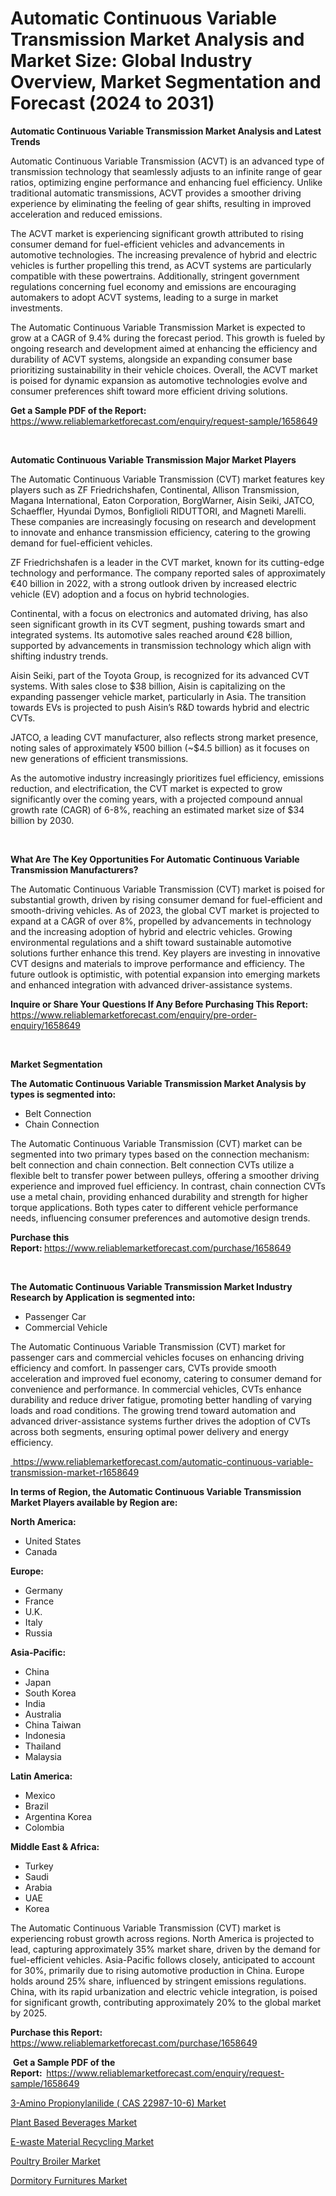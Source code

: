 <p><h1>Automatic Continuous Variable Transmission Market Analysis and Market Size: Global Industry Overview, Market Segmentation and Forecast (2024 to 2031)</h1></p><p><strong>Automatic Continuous Variable Transmission Market Analysis and Latest Trends</strong></p>
<p><p>Automatic Continuous Variable Transmission (ACVT) is an advanced type of transmission technology that seamlessly adjusts to an infinite range of gear ratios, optimizing engine performance and enhancing fuel efficiency. Unlike traditional automatic transmissions, ACVT provides a smoother driving experience by eliminating the feeling of gear shifts, resulting in improved acceleration and reduced emissions.</p><p>The ACVT market is experiencing significant growth attributed to rising consumer demand for fuel-efficient vehicles and advancements in automotive technologies. The increasing prevalence of hybrid and electric vehicles is further propelling this trend, as ACVT systems are particularly compatible with these powertrains. Additionally, stringent government regulations concerning fuel economy and emissions are encouraging automakers to adopt ACVT systems, leading to a surge in market investments.</p><p>The Automatic Continuous Variable Transmission Market is expected to grow at a CAGR of 9.4% during the forecast period. This growth is fueled by ongoing research and development aimed at enhancing the efficiency and durability of ACVT systems, alongside an expanding consumer base prioritizing sustainability in their vehicle choices. Overall, the ACVT market is poised for dynamic expansion as automotive technologies evolve and consumer preferences shift toward more efficient driving solutions.</p></p>
<p><strong>Get a Sample PDF of the Report:&nbsp;</strong> <a href="https://www.reliablemarketforecast.com/enquiry/request-sample/1658649?utm_campaign=1178&utm_medium=2&utm_source=Github&utm_content=ia&utm_term=28092024&utm_id=automatic-continuous-variable-transmission">https://www.reliablemarketforecast.com/enquiry/request-sample/1658649</a></p>
<p>&nbsp;</p>
<p><strong>Automatic Continuous Variable Transmission Major Market Players</strong></p>
<p><p>The Automatic Continuous Variable Transmission (CVT) market features key players such as ZF Friedrichshafen, Continental, Allison Transmission, Magana International, Eaton Corporation, BorgWarner, Aisin Seiki, JATCO, Schaeffler, Hyundai Dymos, Bonfiglioli RIDUTTORI, and Magneti Marelli. These companies are increasingly focusing on research and development to innovate and enhance transmission efficiency, catering to the growing demand for fuel-efficient vehicles.</p><p>ZF Friedrichshafen is a leader in the CVT market, known for its cutting-edge technology and performance. The company reported sales of approximately €40 billion in 2022, with a strong outlook driven by increased electric vehicle (EV) adoption and a focus on hybrid technologies. </p><p>Continental, with a focus on electronics and automated driving, has also seen significant growth in its CVT segment, pushing towards smart and integrated systems. Its automotive sales reached around €28 billion, supported by advancements in transmission technology which align with shifting industry trends.</p><p>Aisin Seiki, part of the Toyota Group, is recognized for its advanced CVT systems. With sales close to $38 billion, Aisin is capitalizing on the expanding passenger vehicle market, particularly in Asia. The transition towards EVs is projected to push Aisin’s R&D towards hybrid and electric CVTs.</p><p>JATCO, a leading CVT manufacturer, also reflects strong market presence, noting sales of approximately ¥500 billion (~$4.5 billion) as it focuses on new generations of efficient transmissions.</p><p>As the automotive industry increasingly prioritizes fuel efficiency, emissions reduction, and electrification, the CVT market is expected to grow significantly over the coming years, with a projected compound annual growth rate (CAGR) of 6-8%, reaching an estimated market size of $34 billion by 2030.</p></p>
<p>&nbsp;</p>
<p><strong>What Are The Key Opportunities For Automatic Continuous Variable Transmission Manufacturers?</strong></p>
<p><p>The Automatic Continuous Variable Transmission (CVT) market is poised for substantial growth, driven by rising consumer demand for fuel-efficient and smooth-driving vehicles. As of 2023, the global CVT market is projected to expand at a CAGR of over 8%, propelled by advancements in technology and the increasing adoption of hybrid and electric vehicles. Growing environmental regulations and a shift toward sustainable automotive solutions further enhance this trend. Key players are investing in innovative CVT designs and materials to improve performance and efficiency. The future outlook is optimistic, with potential expansion into emerging markets and enhanced integration with advanced driver-assistance systems.</p></p>
<p><strong>Inquire or Share Your Questions If Any Before Purchasing This Report:</strong> <a href="https://www.reliablemarketforecast.com/enquiry/pre-order-enquiry/1658649?utm_campaign=1178&utm_medium=2&utm_source=Github&utm_content=ia&utm_term=28092024&utm_id=automatic-continuous-variable-transmission">https://www.reliablemarketforecast.com/enquiry/pre-order-enquiry/1658649</a></p>
<p>&nbsp;</p>
<p><strong>Market Segmentation</strong></p>
<p><strong>The Automatic Continuous Variable Transmission Market Analysis by types is segmented into:</strong></p>
<p><ul><li>Belt Connection</li><li>Chain Connection</li></ul></p>
<p><p>The Automatic Continuous Variable Transmission (CVT) market can be segmented into two primary types based on the connection mechanism: belt connection and chain connection. Belt connection CVTs utilize a flexible belt to transfer power between pulleys, offering a smoother driving experience and improved fuel efficiency. In contrast, chain connection CVTs use a metal chain, providing enhanced durability and strength for higher torque applications. Both types cater to different vehicle performance needs, influencing consumer preferences and automotive design trends.</p></p>
<p><strong>Purchase this Report:&nbsp;</strong><a href="https://www.reliablemarketforecast.com/purchase/1658649?utm_campaign=1178&utm_medium=2&utm_source=Github&utm_content=ia&utm_term=28092024&utm_id=automatic-continuous-variable-transmission">https://www.reliablemarketforecast.com/purchase/1658649</a></p>
<p>&nbsp;</p>
<p><strong>The Automatic Continuous Variable Transmission Market Industry Research by Application is segmented into:</strong></p>
<p><ul><li>Passenger Car</li><li>Commercial Vehicle</li></ul></p>
<p><p>The Automatic Continuous Variable Transmission (CVT) market for passenger cars and commercial vehicles focuses on enhancing driving efficiency and comfort. In passenger cars, CVTs provide smooth acceleration and improved fuel economy, catering to consumer demand for convenience and performance. In commercial vehicles, CVTs enhance durability and reduce driver fatigue, promoting better handling of varying loads and road conditions. The growing trend toward automation and advanced driver-assistance systems further drives the adoption of CVTs across both segments, ensuring optimal power delivery and energy efficiency.</p></p>
<p><a href="https://www.reliablemarketforecast.com/automatic-continuous-variable-transmission-market-r1658649?utm_campaign=1178&utm_medium=2&utm_source=Github&utm_content=ia&utm_term=28092024&utm_id=automatic-continuous-variable-transmission">&nbsp;https://www.reliablemarketforecast.com/automatic-continuous-variable-transmission-market-r1658649</a></p>
<p><strong>In terms of Region, the Automatic Continuous Variable Transmission Market Players available by Region are:</strong></p>
<p>
    <p> <strong> North America: </strong>
        <ul>
            <li>United States</li>
            <li>Canada</li>
        </ul>
        </p> 
    <p> <strong> Europe: </strong>
        <ul>
            <li>Germany</li>
            <li>France</li>
            <li>U.K.</li>
            <li>Italy</li>
            <li>Russia</li>
        </ul>
        </p> 
    <p> <strong> Asia-Pacific: </strong>
        <ul>
            <li>China</li>
            <li>Japan</li>
            <li>South Korea</li>
            <li>India</li>
            <li>Australia</li>
            <li>China Taiwan</li>
            <li>Indonesia</li>
            <li>Thailand</li>
            <li>Malaysia</li>
        </ul>
        </p> 
    <p> <strong> Latin America: </strong>
        <ul>
            <li>Mexico</li>
            <li>Brazil</li>
            <li>Argentina Korea</li>
            <li>Colombia</li>
        </ul>
        </p> 
    <p> <strong> Middle East & Africa: </strong>
        <ul>
            <li>Turkey</li>
            <li>Saudi</li>
            <li>Arabia</li>
            <li>UAE</li>
            <li>Korea</li>
        </ul>
    </p>
    </p>
<p><p>The Automatic Continuous Variable Transmission (CVT) market is experiencing robust growth across regions. North America is projected to lead, capturing approximately 35% market share, driven by the demand for fuel-efficient vehicles. Asia-Pacific follows closely, anticipated to account for 30%, primarily due to rising automotive production in China. Europe holds around 25% share, influenced by stringent emissions regulations. China, with its rapid urbanization and electric vehicle integration, is poised for significant growth, contributing approximately 20% to the global market by 2025.</p></p>
<p><strong>Purchase this Report: </strong><a href="https://www.reliablemarketforecast.com/purchase/1658649?utm_campaign=1178&utm_medium=2&utm_source=Github&utm_content=ia&utm_term=28092024&utm_id=automatic-continuous-variable-transmission">https://www.reliablemarketforecast.com/purchase/1658649</a></p>
<p>&nbsp;<strong>Get a Sample PDF of the Report:&nbsp;&nbsp;</strong><a href="https://www.reliablemarketforecast.com/enquiry/request-sample/1658649?utm_campaign=1178&utm_medium=2&utm_source=Github&utm_content=ia&utm_term=28092024&utm_id=automatic-continuous-variable-transmission">https://www.reliablemarketforecast.com/enquiry/request-sample/1658649</a></p>
<p><strong></strong></p>
<p><p><a href="https://issuu.com/reportprime-2/docs/3-amino-propionylanilide-cas-22987-_dcdaa7db73e253?utm_campaign=1178&utm_medium=2&utm_source=Github&utm_content=ia&utm_term=28092024&utm_id=automatic-continuous-variable-transmission">3-Amino Propionylanilide ( CAS 22987-10-6) Market</a></p><p><a href="https://www.linkedin.com/pulse/plant-based-beverages-industry-insights-report-analyzing-ylhrf?trackingId=daMeiTflRzmUxyxiKVZmlQ%3D%3D&utm_campaign=1178&utm_medium=2&utm_source=Github&utm_content=ia&utm_term=28092024&utm_id=automatic-continuous-variable-transmission">Plant Based Beverages Market</a></p><p><a href="https://github.com/ardellegief/Market-Research-Report-List-1/blob/main/e-waste-material-recycling-market.md?utm_campaign=1178&utm_medium=2&utm_source=Github&utm_content=ia&utm_term=28092024&utm_id=automatic-continuous-variable-transmission">E-waste Material Recycling Market</a></p><p><a href="https://www.linkedin.com/pulse/poultry-broiler-market2024-2031-industry-insights-investment-fbulc?trackingId=MBd9m%2FgvQWS%2BIS7aznlGkg%3D%3D&utm_campaign=1178&utm_medium=2&utm_source=Github&utm_content=ia&utm_term=28092024&utm_id=automatic-continuous-variable-transmission">Poultry Broiler Market</a></p><p><a href="https://issuu.com/reportprime-2/docs/dormitory-furnitures-market-size-20_ea324baa985733?utm_campaign=1178&utm_medium=2&utm_source=Github&utm_content=ia&utm_term=28092024&utm_id=automatic-continuous-variable-transmission">Dormitory Furnitures Market</a></p></p>